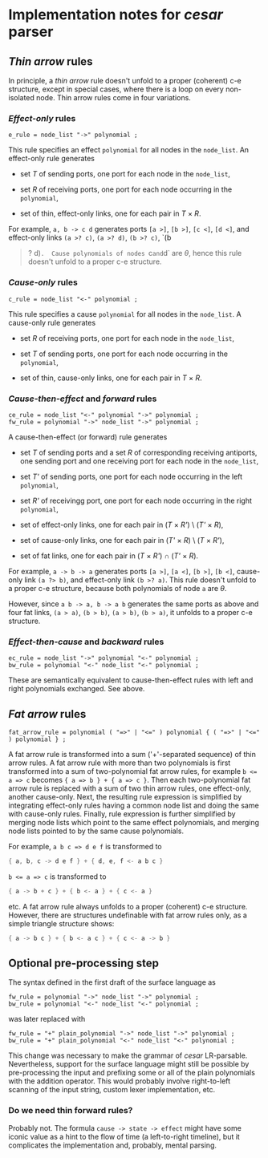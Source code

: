 Implementation notes for _cesar_ parser
=======================================

## _Thin arrow_ rules

In principle, a _thin arrow_ rule doesn't unfold to a proper
(coherent) c-e structure, except in special cases, where there is a
loop on every non-isolated node.  Thin arrow rules come in four
variations.

### _Effect-only_ rules

```ebnf
e_rule = node_list "->" polynomial ;
```

This rule specifies an effect `polynomial` for all nodes in the
`node_list`.  An effect-only rule generates

  - set _T_ of sending ports, one port for each node in the
    `node_list`,

  - set _R_ of receiving ports, one port for each node occurring in
    the `polynomial`,

  - set of thin, effect-only links, one for each pair in _T_ &times;
    _R_.

For example, `a, b -> c d` generates ports `[a >]`, `[b >]`, `[c <]`,
`[d <]`, and effect-only links `(a >? c)`, `(a >? d)`, `(b >? c)`, `(b
>? d)`.  Cause polynomials of nodes `c` and `d` are _&theta;_, hence
this rule doesn't unfold to a proper c-e structure.

### _Cause-only_ rules

```ebnf
c_rule = node_list "<-" polynomial ;
```

This rule specifies a cause `polynomial` for all nodes in the
`node_list`.  A cause-only rule generates

  - set _R_ of receiving ports, one port for each node in the
    `node_list`,

  - set _T_ of sending ports, one port for each node occurring in the
    `polynomial`,

  - set of thin, cause-only links, one for each pair in _T_ &times;
    _R_.

### _Cause-then-effect_ and _forward_ rules

```ebnf
ce_rule = node_list "<-" polynomial "->" polynomial ;
fw_rule = polynomial "->" node_list "->" polynomial ;
```

A cause-then-effect (or forward) rule generates

  - set _T_ of sending ports and a set _R_ of corresponding receiving
    antiports, one sending port and one receiving port for each node
    in the `node_list`,

  - set _T'_ of sending ports, one port for each node occurring in the
    left `polynomial`,

  - set _R'_ of receivingg port, one port for each node occurring in
    the right `polynomial`,

  - set of effect-only links, one for each pair in (_T_ &times; _R'_) \\
    (_T'_ &times; _R_),

  - set of cause-only links, one for each pair in (_T'_ &times; _R_)
    \\ (_T_ &times; _R'_),

  - set of fat links, one for each pair in (_T_ &times; _R'_) &cap;
    (_T'_ &times; _R_).

For example, `a -> b -> a` generates ports `[a >]`, `[a <]`, `[b >]`,
`[b <]`, cause-only link `(a ?> b)`, and effect-only link `(b >? a)`.
This rule doesn't unfold to a proper c-e structure, because both
polynomials of node `a` are _&theta;_.

However, since `a b -> a, b -> a b` generates the same ports as above
and four fat links, `(a > a)`, `(b > b)`, `(a > b)`, `(b > a)`, it
unfolds to a proper c-e structure.

### _Effect-then-cause_ and _backward_ rules

```ebnf
ec_rule = node_list "->" polynomial "<-" polynomial ;
bw_rule = polynomial "<-" node_list "<-" polynomial ;
```

These are semantically equivalent to cause-then-effect rules with left
and right polynomials exchanged.  See above.

## _Fat arrow_ rules

```ebnf
fat_arrow_rule = polynomial ( "=>" | "<=" ) polynomial { ( "=>" | "<=" ) polynomial } ;
```

A fat arrow rule is transformed into a sum ('+'-separated sequence) of
thin arrow rules.  A fat arrow rule with more than two polynomials is
first transformed into a sum of two-polynomial fat arrow rules, for
example `b <= a => c` becomes `{ a => b } + { a => c }`.  Then each
two-polynomial fat arrow rule is replaced with a sum of two thin arrow
rules, one effect-only, another cause-only.  Next, the resulting rule
expression is simplified by integrating effect-only rules having a
common node list and doing the same with cause-only rules.  Finally,
rule expression is further simplified by merging node lists which
point to the same effect polynomials, and merging node lists pointed
to by the same cause polynomials.

For example, `a b c => d e f` is transformed to

```rust
{ a, b, c -> d e f } + { d, e, f <- a b c }
```

`b <= a => c` is transformed to

```rust
{ a -> b + c } + { b <- a } + { c <- a }
```

etc.  A fat arrow rule always unfolds to a proper (coherent) c-e
structure.  However, there are structures undefinable with fat arrow
rules only, as a simple triangle structure shows:

```rust
{ a -> b c } + { b <- a c } + { c <- a -> b }
```

## Optional pre-processing step

The syntax defined in the first draft of the surface language as

```ebnf
fw_rule = polynomial "->" node_list "->" polynomial ;
bw_rule = polynomial "<-" node_list "<-" polynomial ;
```

was later replaced with

```ebnf
fw_rule = "+" plain_polynomial "->" node_list "->" polynomial ;
bw_rule = "+" plain_polynomial "<-" node_list "<-" polynomial ;
```

This change was necessary to make the grammar of _cesar_ LR-parsable.
Nevertheless, support for the surface language might still be possible
by pre-processing the input and prefixing some or all of the plain
polynomials with the addition operator.  This would probably involve
right-to-left scanning of the input string, custom lexer
implementation, etc.

### Do we need thin forward rules?

Probably not.  The formula `cause -> state -> effect` might have some
iconic value as a hint to the flow of time (a left-to-right timeline),
but it complicates the implementation and, probably, mental parsing.

